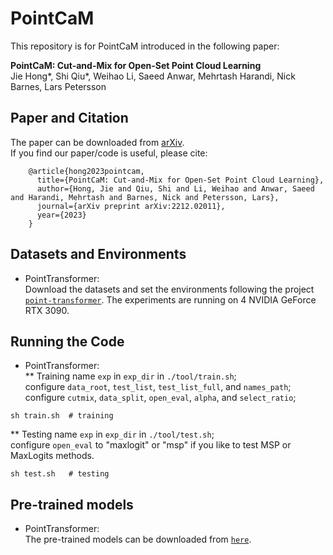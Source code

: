 # PointCaM
This repository is for PointCaM introduced in the following paper:  

**PointCaM: Cut-and-Mix for Open-Set Point Cloud Learning**  
Jie Hong*, Shi Qiu*, Weihao Li, Saeed Anwar, Mehrtash Harandi, Nick Barnes, Lars Petersson
## Paper and Citation
The paper can be downloaded from [arXiv](https://arxiv.org/abs/2212.02011).  
If you find our paper/code is useful, please cite:

        @article{hong2023pointcam,
          title={PointCaM: Cut-and-Mix for Open-Set Point Cloud Learning},
          author={Hong, Jie and Qiu, Shi and Li, Weihao and Anwar, Saeed and Harandi, Mehrtash and Barnes, Nick and Petersson, Lars},
          journal={arXiv preprint arXiv:2212.02011},
          year={2023}
        }
        
## Datasets and Environments
* PointTransformer: \
Download the datasets and set the environments following the project [```point-transformer```](https://github.com/POSTECH-CVLab/point-transformer). The experiments are running on 4 NVIDIA GeForce RTX 3090.

## Running the Code
* PointTransformer: \
** Training
name ```exp``` in ```exp_dir``` in ```./tool/train.sh```; \
configure ```data_root```, ```test_list```, ```test_list_full```, and ```names_path```; \
configure ```cutmix```, ```data_split```, ```open_eval```, ```alpha```, and ```select_ratio```;
```
sh train.sh  # training
```

** Testing
name ```exp``` in ```exp_dir``` in ```./tool/test.sh```; \
configure ```open_eval``` to "maxlogit" or "msp" if you like to test MSP or MaxLogits methods.
```
sh test.sh   # testing
```

## Pre-trained models
* PointTransformer: \
The pre-trained models can be downloaded from [```here```](https://drive.google.com/file/d/1P2PGhHFBzanC4lqUPRA0mFXSfGyW3F6s/view?usp=sharing).
